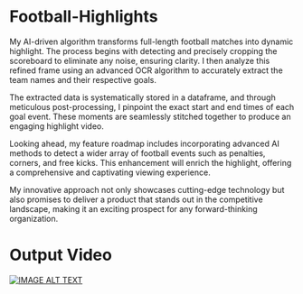 # Football-Highlights
My AI-driven algorithm transforms full-length football matches into dynamic highlight. The process begins with detecting and precisely cropping the scoreboard to eliminate any noise, ensuring clarity. I then analyze this refined frame using an advanced OCR algorithm to accurately extract the team names and their respective goals.

The extracted data is systematically stored in a dataframe, and through meticulous post-processing, I pinpoint the exact start and end times of each goal event. These moments are seamlessly stitched together to produce an engaging highlight video.

Looking ahead, my feature roadmap includes incorporating advanced AI methods to detect a wider array of football events such as penalties, corners, and free kicks. This enhancement will enrich the highlight, offering a comprehensive and captivating viewing experience.

My innovative approach not only showcases cutting-edge technology but also promises to deliver a product that stands out in the competitive landscape, making it an exciting prospect for any forward-thinking organization.


# Output Video
[![IMAGE ALT TEXT](http://img.youtube.com/vi/CA3S5--3Msg/0.jpg)]([http://www.youtube.com/watch?v=CA3S5--3Msg](https://drive.google.com/drive/folders/1NimTcL4qJ4l9thiXKPYZVuykCTzbHM1H))
